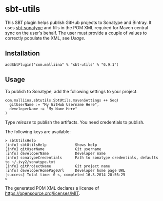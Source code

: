 # sbt-utils

This SBT plugin helps publish GitHub projects to Sonatype and Bintray. It uses
[sbt-sonatype](https://github.com/xerial/sbt-sonatype) and fills in the POM XML
required for Maven central sync on the user's behalf. The user must provide
a couple of values to correctly populate the XML, see *Usage*.

## Installation

    addSbtPlugin("com.malliina" % "sbt-utils" % "0.9.1")

## Usage

To publish to Sonatype, add the following settings to your project:

    com.malliina.sbtutils.SbtUtils.mavenSettings ++ Seq(
      gitUserName := "My GitHub Username Here",
      developerName := "My Name Here"
    )
    
Type *release* to publish the artifacts. You need credentials to publish.

The following keys are available:

    > sbtUtilsHelp
    [info] sbtUtilsHelp             Shows help
    [info] gitUserName              Git username
    [info] developerName            Developer name
    [info] sonatypeCredentials      Path to sonatype credentials, defaults to ~/.ivy2/sonatype.txt
    [info] gitProjectName           Git project name
    [info] developerHomePageUrl     Developer home page URL
    [success] Total time: 0 s, completed 16.3.2014 20:56:25
    >

The generated POM XML declares a license of https://opensource.org/licenses/MIT.
